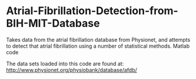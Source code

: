 # Atrial-Fibrillation-Detection-from-BIH-MIT-Database
Takes data from the atrial fibrillation database from Physionet, and attempts to detect that atrial fibrillation using a number of statistical methods. Matlab code

The data sets loaded into this code are found at: http://www.physionet.org/physiobank/database/afdb/
